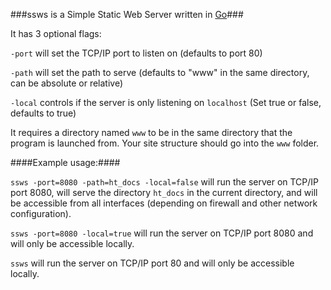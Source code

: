 ###ssws is a Simple Static Web Server written in [Go][1]###

It has 3 optional flags:

`-port` will set the TCP/IP port to listen on (defaults to port 80)

`-path` will set the path to serve (defaults to "www" in the same directory, can be absolute or relative)

`-local` controls if the server is only listening on `localhost` (Set true or false, defaults to true)

It requires a directory named `www` to be in the same directory that the program is launched from.
Your site structure should go into the `www` folder.

####Example usage:####

`ssws -port=8080 -path=ht_docs -local=false` will run the server on TCP/IP port 8080, will serve the directory `ht_docs` in the current directory, and will be accessible from all interfaces (depending on firewall and other network configuration).

`ssws -port=8080 -local=true` will run the server on TCP/IP port 8080 and will only be accessible locally.

`ssws` will run the server on TCP/IP port 80 and will only be accessible locally.

[1]: http://golang.org